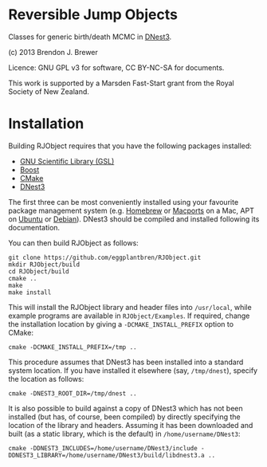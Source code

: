 Reversible Jump Objects
=======================

Classes for generic birth/death MCMC in
[DNest3](https://github.com/eggplantbren/DNest3).

(c) 2013 Brendon J. Brewer

Licence: GNU GPL v3 for software, CC BY-NC-SA for documents.

This work is supported by a Marsden Fast-Start grant
from the Royal Society of New Zealand.

Installation
============

Building RJObject requires that you have the following packages installed:

* [GNU Scientific Library (GSL)](http://www.gnu.org/software/gsl/)
* [Boost](http://www.boost.org/)
* [CMake](http://www.cmake.org/)
* [DNest3](https://github.com/eggplantbren/DNest3)

The first three can be most conveniently installed using your favourite
package management system (e.g. [Homebrew](http://mxcl.github.com/homebrew/)
or [Macports](https://www.macports.org/) on a Mac, APT on
[Ubuntu](http://www.ubuntu.com/) or [Debian](http://www.debian.org/)). DNest3
should be compiled and installed following its documentation.

You can then build RJObject as follows:

```
git clone https://github.com/eggplantbren/RJObject.git
mkdir RJObject/build
cd RJObject/build
cmake ..
make
make install
```

This will install the RJObject library and header files into `/usr/local`,
while example programs are available in `RJObject/Examples`. If required,
change the installation location by giving a `-DCMAKE_INSTALL_PREFIX` option
to CMake:

```
cmake -DCMAKE_INSTALL_PREFIX=/tmp ..
```

This procedure assumes that DNest3 has been installed into a standard system
location. If you have installed it elsewhere (say, `/tmp/dnest`), specify the
location as follows:

```
cmake -DNEST3_ROOT_DIR=/tmp/dnest ..
```

It is also possible to build against a copy of DNest3 which has not been
installed (but has, of course, been compiled) by directly specifying the
location of the library and headers. Assuming it has been downloaded and built
(as a static library, which is the default) in `/home/username/DNest3`:

```
cmake -DDNEST3_INCLUDES=/home/username/DNest3/include -DDNEST3_LIBRARY=/home/username/DNest3/build/libdnest3.a ..
```
